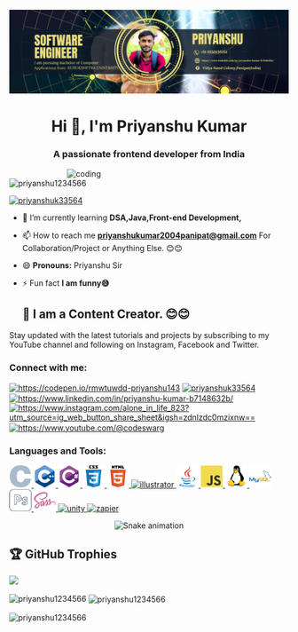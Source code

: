 ![logo](https://github.com/priyanshu1234566/priyanshu1234566/blob/main/Yellow%20%26%20Blue%20Geometric%20Technology%20LinkedIn%20Banner%20(1).png)

<h1 align="center">Hi 👋, I'm Priyanshu Kumar</h1>
<h3 align="center">A passionate frontend developer from India</h3>
<img align="right" alt="coding" width="400" src="https://user-images.githubusercontent.com/55389276/140866485-8fb1c876-9a8f-4d6a-98dc-08c4981eaf70.gif">
<p align="left"> <img src="https://komarev.com/ghpvc/?username=priyanshu1234566&label=Profile%20views&color=0e75b6&style=flat" alt="priyanshu1234566" /> </p>

<p align="left"> <a href="https://twitter.com/priyanshuk33564" target="blank"><img src="https://img.shields.io/twitter/follow/priyanshuk33564?logo=twitter&style=for-the-badge" alt="priyanshuk33564" /></a> </p>

- 🌱 I’m currently learning **DSA,Java,Front-end Development,**

- 📫 How to reach me **priyanshukumar2004panipat@gmail.com**  For Collaboration/Project or Anything Else. 😊😊

- 😄 **Pronouns:** Priyanshu Sir

- ⚡ Fun fact **I am funny😅**

  ## 🔗 I am a Content Creator. 😊😊
Stay updated with the latest tutorials and projects by subscribing to my YouTube channel and following on Instagram, Facebook and Twitter.
<h3 align="left">Connect with me:</h3>
<p align="left">
<a href="https://codepen.io/https://codepen.io/rmwtuwdd-priyanshu143" target="blank"><img align="center" src="https://raw.githubusercontent.com/rahuldkjain/github-profile-readme-generator/master/src/images/icons/Social/codepen.svg" alt="https://codepen.io/rmwtuwdd-priyanshu143" height="30" width="40" /></a>
<a href="https://twitter.com/priyanshuk33564" target="blank"><img align="center" src="https://raw.githubusercontent.com/rahuldkjain/github-profile-readme-generator/master/src/images/icons/Social/twitter.svg" alt="priyanshuk33564" height="30" width="40" /></a>
<a href="https://linkedin.com/in/https://www.linkedin.com/in/priyanshu-kumar-b7148632b/" target="blank"><img align="center" src="https://raw.githubusercontent.com/rahuldkjain/github-profile-readme-generator/master/src/images/icons/Social/linked-in-alt.svg" alt="https://www.linkedin.com/in/priyanshu-kumar-b7148632b/" height="30" width="40" /></a>
<a href="https://instagram.com/https://www.instagram.com/alone_in_life_823?utm_source=ig_web_button_share_sheet&igsh=zdnlzdc0mzixnw==" target="blank"><img align="center" src="https://raw.githubusercontent.com/rahuldkjain/github-profile-readme-generator/master/src/images/icons/Social/instagram.svg" alt="https://www.instagram.com/alone_in_life_823?utm_source=ig_web_button_share_sheet&igsh=zdnlzdc0mzixnw==" height="30" width="40" /></a>
<a href="https://www.youtube.com/c/https://www.youtube.com/@codeswarg" target="blank"><img align="center" src="https://raw.githubusercontent.com/rahuldkjain/github-profile-readme-generator/master/src/images/icons/Social/youtube.svg" alt="https://www.youtube.com/@codeswarg" height="30" width="40" /></a>
</p>

<h3 align="left">Languages and Tools:</h3>
<p align="left"> <a href="https://www.cprogramming.com/" target="_blank" rel="noreferrer"> <img src="https://raw.githubusercontent.com/devicons/devicon/master/icons/c/c-original.svg" alt="c" width="40" height="40"/> </a> <a href="https://www.w3schools.com/cpp/" target="_blank" rel="noreferrer"> <img src="https://raw.githubusercontent.com/devicons/devicon/master/icons/cplusplus/cplusplus-original.svg" alt="cplusplus" width="40" height="40"/> </a> <a href="https://www.w3schools.com/cs/" target="_blank" rel="noreferrer"> <img src="https://raw.githubusercontent.com/devicons/devicon/master/icons/csharp/csharp-original.svg" alt="csharp" width="40" height="40"/> </a> <a href="https://www.w3schools.com/css/" target="_blank" rel="noreferrer"> <img src="https://raw.githubusercontent.com/devicons/devicon/master/icons/css3/css3-original-wordmark.svg" alt="css3" width="40" height="40"/> </a> <a href="https://www.w3.org/html/" target="_blank" rel="noreferrer"> <img src="https://raw.githubusercontent.com/devicons/devicon/master/icons/html5/html5-original-wordmark.svg" alt="html5" width="40" height="40"/> </a> <a href="https://www.adobe.com/in/products/illustrator.html" target="_blank" rel="noreferrer"> <img src="https://www.vectorlogo.zone/logos/adobe_illustrator/adobe_illustrator-icon.svg" alt="illustrator" width="40" height="40"/> </a> <a href="https://www.java.com" target="_blank" rel="noreferrer"> <img src="https://raw.githubusercontent.com/devicons/devicon/master/icons/java/java-original.svg" alt="java" width="40" height="40"/> </a> <a href="https://developer.mozilla.org/en-US/docs/Web/JavaScript" target="_blank" rel="noreferrer"> <img src="https://raw.githubusercontent.com/devicons/devicon/master/icons/javascript/javascript-original.svg" alt="javascript" width="40" height="40"/> </a> <a href="https://www.linux.org/" target="_blank" rel="noreferrer"> <img src="https://raw.githubusercontent.com/devicons/devicon/master/icons/linux/linux-original.svg" alt="linux" width="40" height="40"/> </a> <a href="https://www.mysql.com/" target="_blank" rel="noreferrer"> <img src="https://raw.githubusercontent.com/devicons/devicon/master/icons/mysql/mysql-original-wordmark.svg" alt="mysql" width="40" height="40"/> </a> <a href="https://www.photoshop.com/en" target="_blank" rel="noreferrer"> <img src="https://raw.githubusercontent.com/devicons/devicon/master/icons/photoshop/photoshop-line.svg" alt="photoshop" width="40" height="40"/> </a> <a href="https://sass-lang.com" target="_blank" rel="noreferrer"> <img src="https://raw.githubusercontent.com/devicons/devicon/master/icons/sass/sass-original.svg" alt="sass" width="40" height="40"/> </a> <a href="https://unity.com/" target="_blank" rel="noreferrer"> <img src="https://www.vectorlogo.zone/logos/unity3d/unity3d-icon.svg" alt="unity" width="40" height="40"/> </a> <a href="https://zapier.com" target="_blank" rel="noreferrer"> <img src="https://www.vectorlogo.zone/logos/zapier/zapier-icon.svg" alt="zapier" width="40" height="40"/> </a> </p>

<div align="center">
  <img src="https://profile-readme-generator.com/assets/snake.svg" alt="Snake animation" />
</div>

## 🏆 GitHub Trophies
![](https://github-profile-trophy.vercel.app/?username=alamimran613&theme=radical&no-frame=false&no-bg=false&margin-w=4)






<p><img align="left" src="https://github-readme-stats.vercel.app/api/top-langs?username=priyanshu1234566&show_icons=true&locale=en&layout=compact" alt="priyanshu1234566" /></p>

<p>&nbsp;<img align="center" src="https://github-readme-stats.vercel.app/api?username=priyanshu1234566&show_icons=true&locale=en" alt="priyanshu1234566" /></p>

<p><img align="center" src="https://github-readme-streak-stats.herokuapp.com/?user=priyanshu1234566&" alt="priyanshu1234566" /></p>



